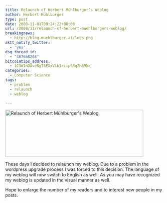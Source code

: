 ```yaml
---
title: Relaunch of Herbert Mühlburger’s Weblog
author: Herbert Mühlburger
type: post
date: 2008-11-01T09:24:22+00:00
url: /2008/11/relaunch-of-herbert-muehlburgers-weblog/
breakingnews:
  - http://blog.muehlburger.at/logo.png
aktt_notify_twitter:
  - 'yes'
dsq_thread_id:
  - "467668268"
bitcointips_address:
  - 1C3W1nDAveRgT5FXxVib1riipS6qZH89kq
categories:
  - Computer Science
tags:
  - problem
  - relaunch
  - weblog

---
```

<div class="mceTemp">
  <dl id="attachment_37" class="wp-caption alignnone" style="width: 450px;">
    <dt class="wp-caption-dt">
      <a rel="attachment wp-att-37" href="http://blog.muehlburger.at/?attachment_id=37"><img class="size-full wp-image-37" title="Relaunch of Herbert Mühlburger's Weblog" src="http://blog.muehlburger.at/wp-content/uploads/2008/11/relaunch-of-herbert-muehlburgers-weblog.png" alt="Relaunch of Herbert Mühlburger's Weblog" width="440" height="150" /></a>
    </dt>
  </dl>
</div>

These days I decided to relaunch my weblog. Due to a problem in the wordpress upgrade process I was forced to this decision. The language of my weblog will now switch to English as well. As you may have recognized my weblog is updated in the visual manner as well.

Hope to enlarge the number of my readers and to interest new people in my posts.